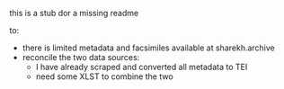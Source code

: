this is a stub dor a missing readme

to: 

- there is limited metadata and facsimiles available at sharekh.archive
- reconcile the two data sources:
    + I have already scraped and converted all metadata to TEI
    + need some XLST to combine the two